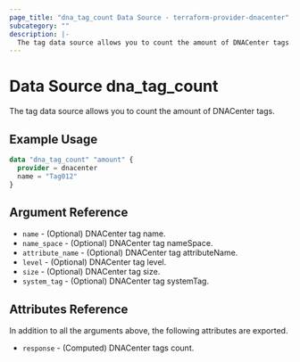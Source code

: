 ```yaml
---
page_title: "dna_tag_count Data Source - terraform-provider-dnacenter"
subcategory: ""
description: |-
  The tag data source allows you to count the amount of DNACenter tags.
---
```


# Data Source dna_tag_count

The tag data source allows you to count the amount of DNACenter tags.

## Example Usage

```terraform
data "dna_tag_count" "amount" {
  provider = dnacenter
  name = "Tag012"
}
```

## Argument Reference

- `name` - (Optional) DNACenter tag name.
- `name_space` - (Optional) DNACenter tag nameSpace.
- `attribute_name` - (Optional) DNACenter tag attributeName.
- `level` - (Optional) DNACenter tag level.
- `size` - (Optional) DNACenter tag size.
- `system_tag` - (Optional) DNACenter tag systemTag.

## Attributes Reference

In addition to all the arguments above, the following attributes are exported.

- `response` - (Computed) DNACenter tags count.
